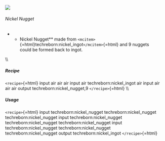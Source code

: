 ![](/mods/techreborn/nickel_nugget.png)

###### Nickel Nugget

-   -   Nickel Nugget** made from
        `<mcitem>`{=html}techreborn:nickel_ingot`</mcitem>`{=html} and 9
        nuggets could be formed back to ingot.

\\\\

##### Recipe

`<recipe>`{=html} input air air air input air techreborn:nickel_ingot
air input air air air output techreborn:nickel_nugget,9
`</recipe>`{=html} \\\\

##### Usage

`<recipe>`{=html} input techreborn:nickel_nugget
techreborn:nickel_nugget techreborn:nickel_nugget input
techreborn:nickel_nugget techreborn:nickel_nugget
techreborn:nickel_nugget input techreborn:nickel_nugget
techreborn:nickel_nugget techreborn:nickel_nugget output
techreborn:nickel_ingot `</recipe>`{=html}
